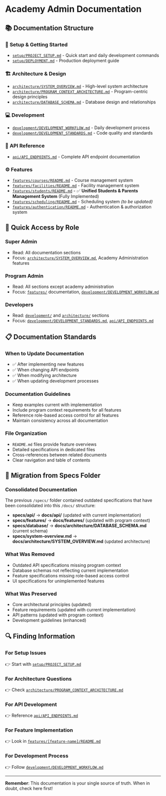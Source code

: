 # Academy Admin Documentation

## 📚 Documentation Structure

### 🚀 **Setup & Getting Started**
- [`setup/PROJECT_SETUP.md`](setup/PROJECT_SETUP.md) - Quick start and daily development commands
- [`setup/DEPLOYMENT.md`](setup/DEPLOYMENT.md) - Production deployment guide

### 🏗️ **Architecture & Design**
- [`architecture/SYSTEM_OVERVIEW.md`](architecture/SYSTEM_OVERVIEW.md) - High-level system architecture
- [`architecture/PROGRAM_CONTEXT_ARCHITECTURE.md`](architecture/PROGRAM_CONTEXT_ARCHITECTURE.md) - Program-centric design principles
- [`architecture/DATABASE_SCHEMA.md`](architecture/DATABASE_SCHEMA.md) - Database design and relationships

### 💻 **Development**
- [`development/DEVELOPMENT_WORKFLOW.md`](development/DEVELOPMENT_WORKFLOW.md) - Daily development process
- [`development/DEVELOPMENT_STANDARDS.md`](development/DEVELOPMENT_STANDARDS.md) - Code quality and standards

### 🔌 **API Reference**
- [`api/API_ENDPOINTS.md`](api/API_ENDPOINTS.md) - Complete API endpoint documentation

### ⚙️ **Features**
- [`features/courses/README.md`](features/courses/README.md) - Course management system
- [`features/facilities/README.md`](features/facilities/README.md) - Facility management system
- [`features/students/README.md`](features/students/README.md) - ✅ **Unified Students & Parents Management System** (Fully Implemented)
- [`features/scheduling/README.md`](features/scheduling/README.md) - Scheduling system *(to be updated)*
- [`features/authentication/README.md`](features/authentication/README.md) - Authentication & authorization system

## 🎯 **Quick Access by Role**

### **Super Admin**
- Read: All documentation sections
- Focus: [`architecture/SYSTEM_OVERVIEW.md`](architecture/SYSTEM_OVERVIEW.md), Academy Administration features

### **Program Admin**
- Read: All sections except academy administration
- Focus: [`features/`](features/) documentation, [`development/DEVELOPMENT_WORKFLOW.md`](development/DEVELOPMENT_WORKFLOW.md)

### **Developers**
- Read: [`development/`](development/) and [`architecture/`](architecture/) sections
- Focus: [`development/DEVELOPMENT_STANDARDS.md`](development/DEVELOPMENT_STANDARDS.md), [`api/API_ENDPOINTS.md`](api/API_ENDPOINTS.md)

## 📋 **Documentation Standards**

### **When to Update Documentation**
- ✅ After implementing new features
- ✅ When changing API endpoints
- ✅ When modifying architecture
- ✅ When updating development processes

### **Documentation Guidelines**
- Keep examples current with implementation
- Include program context requirements for all features
- Reference role-based access control for all features
- Maintain consistency across all documentation

### **File Organization**
- `README.md` files provide feature overviews
- Detailed specifications in dedicated files
- Cross-references between related documents
- Clear navigation and table of contents

## 🔄 **Migration from Specs Folder**

### **Consolidated Documentation**
The previous `/specs/` folder contained outdated specifications that have been consolidated into this `/docs/` structure:

- **specs/api/** → **docs/api/** (updated with current implementation)
- **specs/features/** → **docs/features/** (updated with program context)
- **specs/database/** → **docs/architecture/DATABASE_SCHEMA.md** (current schema)
- **specs/system-overview.md** → **docs/architecture/SYSTEM_OVERVIEW.md** (updated architecture)

### **What Was Removed**
- Outdated API specifications missing program context
- Database schemas not reflecting current implementation
- Feature specifications missing role-based access control
- UI specifications for unimplemented features

### **What Was Preserved**
- Core architectural principles (updated)
- Feature requirements (updated with current implementation)
- API patterns (updated with program context)
- Development guidelines (enhanced)

## 🔍 **Finding Information**

### **For Setup Issues**
👉 Start with [`setup/PROJECT_SETUP.md`](setup/PROJECT_SETUP.md)

### **For Architecture Questions**
👉 Check [`architecture/PROGRAM_CONTEXT_ARCHITECTURE.md`](architecture/PROGRAM_CONTEXT_ARCHITECTURE.md)

### **For API Development**
👉 Reference [`api/API_ENDPOINTS.md`](api/API_ENDPOINTS.md)

### **For Feature Implementation**
👉 Look in [`features/[feature-name]/README.md`](features/)

### **For Development Process**
👉 Follow [`development/DEVELOPMENT_WORKFLOW.md`](development/DEVELOPMENT_WORKFLOW.md)

---

**Remember**: This documentation is your single source of truth. When in doubt, check here first!